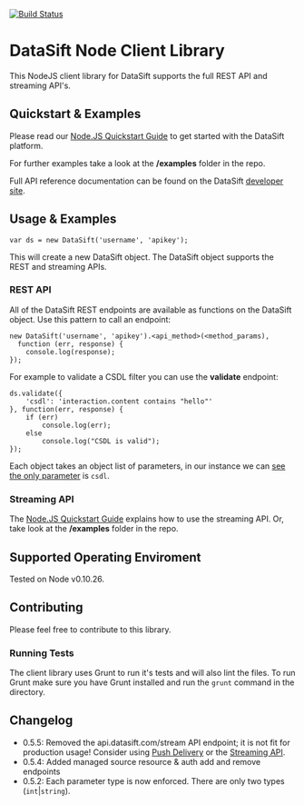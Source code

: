 [![Build Status](https://travis-ci.org/datasift/datasift-node.svg?branch=master)](https://travis-ci.org/datasift/datasift-node)

# DataSift Node Client Library

This NodeJS client library for DataSift supports the full REST API and streaming API's.

## Quickstart & Examples

Please read our [Node.JS Quickstart Guide](http://dev.datasift.com/quickstart/nodejs) to get started with the DataSift platform.

For further examples take a look at the **/examples** folder in the repo.

Full API reference documentation can be found on the DataSift [developer site](http://dev.datasift.com).


## Usage & Examples

	var ds = new DataSift('username', 'apikey');

This will create a new DataSift object. The DataSift object supports the REST and streaming APIs.

### REST API

All of the DataSift REST endpoints are available as functions on the DataSift object. Use this pattern to call an endpoint:

	new DataSift('username', 'apikey').<api_method>(<method_params),
	  function (err, response) {
		console.log(response);
	});


For example to validate a CSDL filter you can use the **validate** endpoint:

	ds.validate({
		'csdl': 'interaction.content contains "hello"'
	}, function(err, response) {
		if (err)
			console.log(err);
		else
			console.log("CSDL is valid");
	});

Each object takes an object list of parameters, in our instance we can [see the only parameter](http://dev.datasift.com/docs/api/1/validate) is `csdl`.

### Streaming API

The [Node.JS Quickstart Guide](http://dev.datasift.com/quickstart/nodejs) explains how to use the streaming API. Or, take look at the **/examples** folder in the repo.


## Supported Operating Enviroment

Tested on Node v0.10.26.

## Contributing

Please feel free to contribute to this library.

### Running Tests

The client library uses Grunt to run it's tests and will also lint the files. To run Grunt make sure you have Grunt installed and run the `grunt` command in the directory.

## Changelog

- 0.5.5: Removed the api.datasift.com/stream API endpoint; it is not fit for production usage! Consider using [Push Delivery](http://dev.datasift.com/docs/push) or the [Streaming API](http://dev.datasift.com/quickstart/nodejs).
- 0.5.4: Added managed source resource & auth add and remove endpoints
- 0.5.2: Each parameter type is now enforced. There are only two types (`int`|`string`).